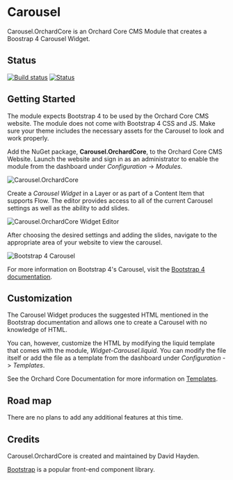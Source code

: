# Carousel

Carousel.OrchardCore is an Orchard Core CMS Module that creates a Boostrap 4 Carousel Widget.

## Status

[![Build status](https://ci.appveyor.com/api/projects/status/37sx3os9h1x2vxuq?svg=true)](https://ci.appveyor.com/project/davidhayden/carousel) [![Status](https://img.shields.io/myget/davidhayden-ci/v/Carousel.OrchardCore.svg)](https://www.myget.org/feed/davidhayden-ci/package/nuget/Carousel.OrchardCore)

## Getting Started

The module expects Bootstrap 4 to be used by the Orchard Core CMS website. The module does not come with Bootstrap 4 CSS and JS. Make sure your theme includes the necessary assets for the Carousel to look and work properly.

Add the NuGet package, **Carousel.OrchardCore**, to the Orchard Core CMS Website. Launch the website and sign in as an administrator to enable the module from the dashboard under <i>Configuration</i> -> <i>Modules</i>.

![Carousel.OrchardCore](https://github.com/davidhayden/Carousel/blob/master/assets/module.png?raw=true)

Create a <em>Carousel Widget</em> in a Layer or as part of a Content Item that supports Flow. The editor provides access to all of the current Carousel settings as well as the ability to add slides.

![Carousel.OrchardCore Widget Editor](https://github.com/davidhayden/Carousel/blob/master/assets/carousel-orchardcore-widget.png?raw=true)

After choosing the desired settings and adding the slides, navigate to the appropriate area of your website to view the carousel.

![Bootstrap 4 Carousel](https://github.com/davidhayden/Carousel/blob/master/assets/bootstrap-4-carousel.png?raw=true)

For more information on Bootstrap 4's Carousel, visit the [Bootstrap 4 documentation](https://getbootstrap.com).

## Customization

The Carousel Widget produces the suggested HTML mentioned in the Bootstrap documentation and allows one to create a Carousel with no knowledge of HTML.

You can, however, customize the HTML by modifying the liquid template that comes with the module, <em>Widget-Carousel.liquid</em>. You can modify the file itself or add the file as a template from the dashboard under <i>Configuration</i> -> <i>Templates</i>.

See the Orchard Core Documentation for more information on [Templates](https://orchardcore.readthedocs.io/en/latest/OrchardCore.Modules/OrchardCore.Templates/README/).

## Road map

There are no plans to add any additional features at this time.

## Credits
Carousel.OrchardCore is created and maintained by David Hayden.

[Bootstrap](https://getbootstrap.com) is a popular front-end component library.